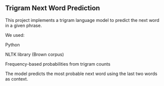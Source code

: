 <h2>Trigram Next Word Prediction</h2>

This project implements a trigram language model to predict the next word in a given phrase.

We used:

Python

NLTK library (Brown corpus)

Frequency-based probabilities from trigram counts

The model predicts the most probable next word using the last two words as context.
